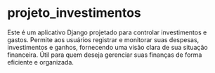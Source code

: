 # projeto_investimentos
Este é um aplicativo Django projetado para controlar investimentos e gastos. Permite aos usuários registrar e monitorar suas despesas, investimentos e ganhos, fornecendo uma visão clara de sua situação financeira. Útil para quem deseja gerenciar suas finanças de forma eficiente e organizada.

